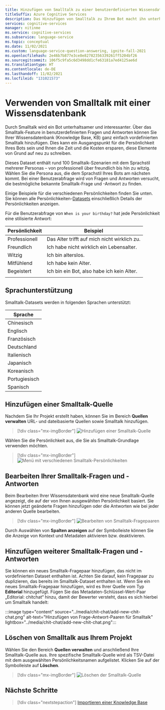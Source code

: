 ```yaml
---
title: Hinzufügen von Smalltalk zu einer benutzerdefinierten Wissensdatenbank zur Beantwortung von Fragen
titleSuffix: Azure Cognitive Services
description: Das Hinzufügen von Smalltalk zu Ihrem Bot macht ihn unterhaltsamer und interessanter, wenn Sie ein Projekt erstellen. Über benutzerdefinierte Fragen und Antworten können Sie Ihren Wissensdatenbanken ganz einfach vordefinierten Smalltalk hinzufügen.
services: cognitive-services
manager: nitinme
ms.service: cognitive-services
ms.subservice: language-service
ms.topic: conceptual
ms.date: 11/02/2021
ms.custom: language-service-question-answering, ignite-fall-2021
ms.openlocfilehash: 2e46b7b877e3ce8e82782356339261ff5204bf26
ms.sourcegitcommit: 106f5c9fa5c6d3498dd1cfe63181a7ed4125ae6d
ms.translationtype: HT
ms.contentlocale: de-DE
ms.lasthandoff: 11/02/2021
ms.locfileid: "131021573"
---
```

# <a name="use-chitchat-with-a-knowledge-base"></a>Verwenden von Smalltalk mit einer Wissensdatenbank

Durch Smalltalk wird ein Bot unterhaltsamer und interessanter. Über das Smalltalk-Feature in benutzerdefinierten Fragen und Antworten können Sie Ihrer Wissensdatenbank (Knowledge Base, KB) ganz einfach vordefinierten Smalltalk hinzufügen. Dies kann ein Ausgangspunkt für die Persönlichkeit Ihres Bots sein und Ihnen die Zeit und die Kosten ersparen, diese Elemente von Grund auf neu zu schreiben.

Dieses Dataset enthält rund 100 Smalltalk-Szenarien mit dem Sprachstil mehrerer Personas – von professionell über freundlich bis hin zu witzig. Wählen Sie die Persona aus, die dem Sprachstil Ihres Bots am nächsten kommt. Bei einer Benutzerabfrage wird von Fragen und Antworten versucht, die bestmögliche bekannte Smalltalk-Frage und -Antwort zu finden.

Einige Beispiele für die verschiedenen Persönlichkeiten finden Sie unten. Sie können alle Persönlichkeiten-[Datasets](https://github.com/microsoft/botframework-cli/blob/main/packages/qnamaker/docs/chit-chat-dataset.md) einschließlich Details der Persönlichkeiten anzeigen.

Für die Benutzerabfrage von `When is your birthday?` hat jede Persönlichkeit eine stilisierte Antwort:

<!-- added quotes so acrolinx doesn't score these sentences -->
|Persönlichkeit|Beispiel|
|--|--|
|Professionell|Das Alter trifft auf mich nicht wirklich zu.|
|Freundlich|Ich habe nicht wirklich ein Lebensalter.|
|Witzig|Ich bin alterslos.|
|Mitfühlend|Ich habe kein Alter.|
|Begeistert|Ich bin ein Bot, also habe ich kein Alter.|
||

## <a name="language-support"></a>Sprachunterstützung

Smalltalk-Datasets werden in folgenden Sprachen unterstützt:

|Sprache|
|--|
|Chinesisch|
|Englisch|
|Französisch|
|Deutschland|
|Italienisch|
|Japanisch|
|Koreanisch|
|Portugiesisch|
|Spanisch|

## <a name="add-chitchat-source"></a>Hinzufügen einer Smalltalk-Quelle
Nachdem Sie Ihr Projekt erstellt haben, können Sie im Bereich **Quellen verwalten** URL- und dateibasierte Quellen sowie Smalltalk hinzufügen.

> [!div class="mx-imgBorder"]
> ![Hinzufügen einer Smalltalk-Quelle](../media/chit-chat/add-source.png)

Wählen Sie die Persönlichkeit aus, die Sie als Smalltalk-Grundlage verwenden möchten.

> [!div class="mx-imgBorder"]
> ![Menü mit verschiedenen Smalltalk-Persönlichkeiten](../media/chit-chat/personality.png)

## <a name="edit-your-chitchat-questions-and-answers"></a>Bearbeiten Ihrer Smalltalk-Fragen und -Antworten

Beim Bearbeiten Ihrer Wissensdatenbank wird eine neue Smalltalk-Quelle angezeigt, die auf der von Ihnen ausgewählten Persönlichkeit basiert. Sie können jetzt geänderte Fragen hinzufügen oder die Antworten wie bei jeder anderen Quelle bearbeiten.

> [!div class="mx-imgBorder"]
> ![Bearbeiten von Smalltalk-Fragepaaren](../media/chit-chat/edit-chit-chat.png)

Durch Auswählen von **Spalten anzeigen** auf der Symbolleiste können Sie die Anzeige von Kontext und Metadaten aktivieren bzw. deaktivieren.

## <a name="add-more-chitchat-questions-and-answers"></a>Hinzufügen weiterer Smalltalk-Fragen und -Antworten

Sie können ein neues Smalltalk-Fragepaar hinzufügen, das nicht im vordefinierten Dataset enthalten ist. Achten Sie darauf, kein Fragepaar zu duplizieren, das bereits im Smalltalk-Dataset enthalten ist. Wenn Sie ein neues Smalltalk-Fragepaar hinzufügen, wird es Ihrer Quelle vom Typ **Editorial** hinzugefügt. Fügen Sie das Metadaten-Schlüssel-Wert-Paar „Editorial: chitchat“ hinzu, damit der Bewerter versteht, dass es sich hierbei um Smalltalk handelt:

:::image type="content" source="../media/chit-chat/add-new-chit-chat.png" alt-text="Hinzufügen von Frage-Antwort-Paaren für Smalltalk" lightbox="../media/chit-chat/add-new-chit-chat.png":::

## <a name="delete-chitchat-from-your-project"></a>Löschen von Smalltalk aus Ihrem Projekt

Wählen Sie den Bereich **Quellen verwalten** und anschließend Ihre Smalltalk-Quelle aus. Ihre spezifische Smalltalk-Quelle wird als TSV-Datei mit dem ausgewählten Persönlichkeitsnamen aufgelistet. Klicken Sie auf der Symbolleiste auf **Löschen**.

> [!div class="mx-imgBorder"]
> ![Löschen der Smalltalk-Quelle](../media/chit-chat/delete-chit-chat.png)

## <a name="next-steps"></a>Nächste Schritte

> [!div class="nextstepaction"]
> [Importieren einer Knowledge Base](./migrate-knowledge-base.md)

